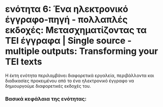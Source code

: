 <h1>ενότητα 6: Ένα ηλεκτρονικό έγγραφο-πηγή - πολλαπλές εκδοχές: Μετασχηματίζοντας τα ΤΕΙ έγγραφα | Single source - multiple outputs: Transforming your TEI texts </h1>

Η έκτη ενότητα περιλαμβάνει διαφορετικά εργαλεία, περιβάλλοντα και διαδικασίες προκειμένου από το ένα ηλεκτρονικό έγγραφο να δημιουργούμε διαφορετικές εκδοχές του.</lb>

 <h3>Βασικά κεφάλαια της ενότητας:</h3>
<ul>
